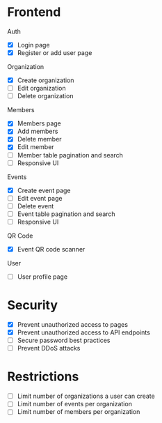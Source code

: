 # Frontend

Auth

- [x] Login page
- [x] Register or add user page

Organization

- [x] Create organization
- [ ] Edit organization
- [ ] Delete organization

Members

- [x] Members page
- [x] Add members
- [x] Delete member
- [x] Edit member
- [ ] Member table pagination and search
- [ ] Responsive UI

Events

- [x] Create event page
- [ ] Edit event page
- [ ] Delete event
- [ ] Event table pagination and search
- [ ] Responsive UI

QR Code

- [x] Event QR code scanner

User

- [ ] User profile page

# Security

- [x] Prevent unauthorized access to pages
- [x] Prevent unauthorized access to API endpoints
- [ ] Secure password best practices
- [ ] Prevent DDoS attacks

# Restrictions

- [ ] Limit number of organizations a user can create
- [ ] Limit number of events per organization
- [ ] Limit number of members per organization
